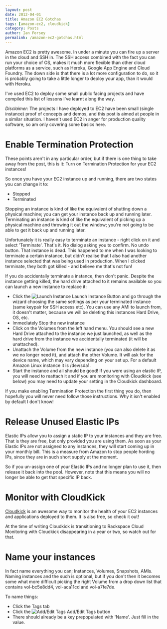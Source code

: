 ```yaml
---
layout: post
date: 2012-04-01
title: Amazon EC2 Gotchas
tags: [amazon-ec2, cloudkick]
category: Posts
author: Ian Forsey
permalink: /amazon-ec2-gotchas.html
---
```


Amazon EC2 is pretty awesome. In under a minute you can fire up a server in the cloud and SSH in. The SSH access combined with the fact you can run your choice of OS, makes it much more flexible than other cloud platforms as a service, such as Heroku, Google App Engine and Cloud Foundry. The down side is that there is a lot more configuration to do, so it is probably going to take a little longer to deploy your app, than it would with Heroku.

I've used EC2 to deploy some small public facing projects and have compiled this list of lessons I've learnt along the way.

*Disclaimer:* The projects I have deployed to EC2 have been small (single instance) proof of concepts and demos, and this post is aimed at people in a similar situation. I haven't used EC2 in anger for production quality software, so am only covering some basics here.

# Enable Termination Protection

These points aren't in any particular order, but if there is one thing to take away from the post, this is it: Turn on Termination Protection for your EC2 instances!

So once you have your EC2 instance up and running, there are two states you can change it to:

*  Stopped
*  Terminated

Stopping an instance is kind of like the equivalent of shutting down a physical machine; you can get your instance back up and running later. Terminating an instance is kind of like the equivalent of picking up a physical machine and throwing it out the window; you're not going to be able to get it back up and running later.

Unfortunately it is really easy to terminate an instance - right click on it and select 'Terminate'. That's it. No dialog asking you to confirm. No undo button. That instance is dead. This happened to me when I was looking to terminate a certain instance, but didn't realise that I also had another instance selected that was being used in production. When I clicked terminate, they both got killed - and believe me that's not fun!

If you do accidentally terminate a instance, then don't panic. Despite the instance getting killed, the hard drive attached to it remains available so you can launch a new instance to replace it:

*  Click the ![Launch Instance](https://images-na.ssl-images-amazon.com/images/G/01/webservices/console/ec2/icon_launchinstances.png) Launch Instance Button and go through the wizard choosing the same settings as per your terminated instance (same keypair for SSH access etc). You can use any AMI to launch from, it doesn't matter, because we will be deleting this instances Hard Drive, OS, etc.
*  Immediately Stop the new instance
*  Click on the Volumes from the left hand menu. You should see a new Hard Drive attached to the instance we just launched, as well as the hard drive from the instance we accidentally terminated (it will be unattached).
*  Unattach the Volume from the new instance (you can also delete it as we no longer need it), and attach the other Volume. It will ask for the device name, which may vary depending on your set up. For a default Amazon Linux instance it is /dev/sda1.
*  Start the instance and all should be good! If you were using an elastic IP, you will need to reattach it and if you are monitoring with Cloudkick (see below) you may need to update your setting in the Cloudkick dashboard.

If you make enabling Termination Protection the first thing you do, then hopefully you will never need follow those instructions. Why it isn't enabled by default I don't know!

# Release Unused Elastic IPs

Elastic IPs allow you to assign a static IP to your instances and they are free. That is they are free, but only provided you are using them. As soon as your Elastic IPs are not assigned to any instances, they will start coming up in your monthly bill. This is a measure from Amazon to stop people hording IPs, since they are in such short supply at the moment.

So if you un-assign one of your Elastic IPs and no longer plan to use it, then release it back into the pool. However, note that this means you will no longer be able to get that specific IP back.

# Monitor with CloudKick

[Cloudkick](https://www.cloudkick.com/) is an awesome way to monitor the health of your EC2 instances and applications deployed to them. It is also free, so check it out!

At the time of writing Cloudkick is transitioning to Rackspace Cloud Monitoring with Cloudkick disappearing in a year or two, so watch out for that.

# Name your instances

In fact name everything you can; Instances, Volumes, Snapshots, AMIs. Naming instances and the such is optional, but if you don't then it becomes some what more difficult picking the right Volume from a drop down list that contains vol-bc5e8dd4, vol-aca11cd and vol-a7fe7de.

To name things:

*  Click the Tags tab
*  Click the ![Add/Edit Tags](https://d1ge0kk1l5kms0.cloudfront.net/images/G/01/webservices/console/ec2/tags_icon.png) Add/Edit Tags button
*  There should already be a key prepopulated with 'Name'. Just fill in the value. 
